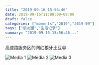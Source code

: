 ```yaml
---
title: "2019-09-16 15:56:46"
date: 2019-09-16T11:00:00+08:00
draft: false
categories: ["moments","2019","2019-09"]
tags: ["朋友圈","生活记录"]
summary: "2019-09-16 15:56:46..."
---
```


高速路服务区的网红狼牙土豆😁

![Media 1](/Moments/photos/2019-09-16/201909161556460.jpg)
![Media 2](/Moments/photos/2019-09-16/201909161556461.jpg)
![Media 3](/Moments/photos/2019-09-16/201909161556462.jpg)

